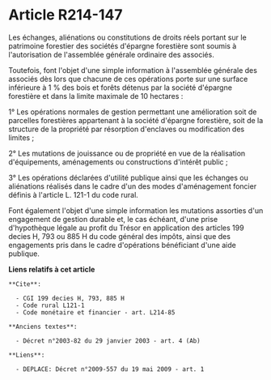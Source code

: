 # Article R214-147

Les échanges, aliénations ou constitutions de droits réels portant sur le patrimoine forestier des sociétés d'épargne
forestière sont soumis à l'autorisation de l'assemblée générale ordinaire des associés.

Toutefois, font l'objet d'une simple information à l'assemblée générale des associés dès lors que chacune de ces opérations
porte sur une surface inférieure à 1 % des bois et forêts détenus par la société d'épargne forestière et dans la limite
maximale de 10 hectares :

1° Les opérations normales de gestion permettant une amélioration soit de parcelles forestières appartenant à la société
d'épargne forestière, soit de la structure de la propriété par résorption d'enclaves ou modification des limites ;

2° Les mutations de jouissance ou de propriété en vue de la réalisation d'équipements, aménagements ou constructions
d'intérêt public ;

3° Les opérations déclarées d'utilité publique ainsi que les échanges ou aliénations réalisés dans le cadre d'un des modes
d'aménagement foncier définis à l'article L. 121-1 du code rural.

Font également l'objet d'une simple information les mutations assorties d'un engagement de gestion durable et, le cas
échéant, d'une prise d'hypothèque légale au profit du Trésor en application des articles 199 decies H, 793 ou 885 H du code
général des impôts, ainsi que des engagements pris dans le cadre d'opérations bénéficiant d'une aide publique.

**Liens relatifs à cet article**

	**Cite**:

	  - CGI 199 decies H, 793, 885 H
	  - Code rural L121-1
	  - Code monétaire et financier - art. L214-85

	**Anciens textes**:

	  - Décret n°2003-82 du 29 janvier 2003 - art. 4 (Ab)

	**Liens**:

	  - DEPLACE: Décret n°2009-557 du 19 mai 2009 - art. 1
